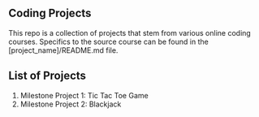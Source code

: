 ## Coding Projects
This repo is a collection of projects that stem from various online coding courses. Specifics to the source course can be found in the [project_name]/README.md file.

## List of Projects
1. Milestone Project 1: Tic Tac Toe Game
2. Milestone Project 2: Blackjack
